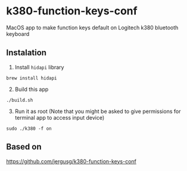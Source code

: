 # k380-function-keys-conf
MacOS app to make function keys default on Logitech k380 bluetooth keyboard

## Instalation

1. Install `hidapi` library
```shell
brew install hidapi
```
2. Build this app
```
./build.sh
```
3. Run it as root (Note that you might be asked to give permissions for terminal app to access input device)
```
sudo ./k380 -f on
```

## Based on
https://github.com/jergusg/k380-function-keys-conf
